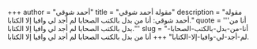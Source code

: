 +++
author = "أحمد شوقي"
title = "مقولة أحمد شوقي"
description = "مقولة أحمد شوقي: أنا من بدل بالكتب الصحابا لم أجد لي وافيا إلا الكتابا."
quote = '''أنا من بدل بالكتب الصحابا لم أجد لي وافيا إلا الكتابا.''' 
slug = "أنا-من-بدل-بالكتب-الصحابا-لم-أجد-لي-وافيا-إلا-الكتابا"
+++
أنا من بدل بالكتب الصحابا لم أجد لي وافيا إلا الكتابا.
